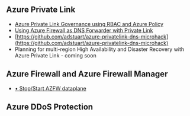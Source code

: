 
## Azure Private Link

- [Azure Private Link Governance using RBAC and Azure Policy](https://github.com/adstuart/azure-privatelink-policy)
- [Using Azure Firewall as DNS Forwarder with Private Link](https://github.com/adstuart/azure-privatelink-dns-azurefirewall)
- [https://github.com/adstuart/azure-privatelink-dns-microhack](https://github.com/adstuart/azure-privatelink-dns-microhack)
- Planning for multi-region High Availability and Disaster Recovery with Azure Private Link - coming soon

## Azure Firewall and Azure Firewall Manager

- [•	Stop/Start AZFW dataplane](https://github.com/adstuart/azure-firewall-deallocate)

## Azure DDoS Protection



